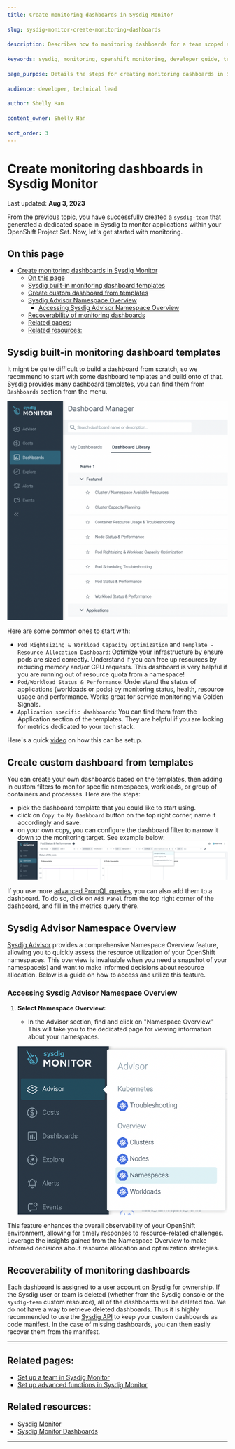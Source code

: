 ```yaml
---
title: Create monitoring dashboards in Sysdig Monitor

slug: sysdig-monitor-create-monitoring-dashboards

description: Describes how to monitoring dashboards for a team scoped applications in Sysdig Monitor.

keywords: sysdig, monitoring, openshift monitoring, developer guide, team guide, team, configure, monitoring dashboards, dashboard templates

page_purpose: Details the steps for creating monitoring dashboards in Sysdig Monitor.

audience: developer, technical lead

author: Shelly Han

content_owner: Shelly Han

sort_order: 3
---
```


# Create monitoring dashboards in Sysdig Monitor
Last updated: **Aug 3, 2023**

From the previous topic, you have successfully created a `sysdig-team` that generated a dedicated space in Sysdig to monitor applications within your OpenShift Project Set. Now, let's get started with monitoring.

## On this page

- [Create monitoring dashboards in Sysdig Monitor](#create-monitoring-dashboards-in-sysdig-monitor)
  - [On this page](#on-this-page)
  - [Sysdig built-in monitoring dashboard templates](#sysdig-built-in-monitoring-dashboard-templates)
  - [Create custom dashboard from templates](#create-custom-dashboard-from-templates)
  - [Sysdig Advisor Namespace Overview](#sysdig-advisor-namespace-overview)
    - [Accessing Sysdig Advisor Namespace Overview](#accessing-sysdig-advisor-namespace-overview)
  - [Recoverability of monitoring dashboards](#recoverability-of-monitoring-dashboards)
  - [Related pages:](#related-pages)
  - [Related resources:](#related-resources)

## Sysdig built-in monitoring dashboard templates

It might be quite difficult to build a dashboard from scratch, so we recommend to start with some dashboard templates and build onto of that. Sysdig provides many dashboard templates, you can find them from `Dashboards` section from the menu.

![List of default dashboard templates](../../images/sysdig-team-dashboard-templates.png)

Here are some common ones to start with:

- `Pod Rightsizing & Workload Capacity Optimization` and `Template - Resource Allocation Dashboard`: Optimize your infrastructure by ensure pods are sized correctly. Understand if you can free up resources by reducing memory and/or CPU requests. This dashboard is very helpful if you are running out of resource quota from a namespace!
- `Pod/Workload Status & Performance`: Understand the status of applications (workloads or pods) by monitoring status, health, resource usage and performance. Works great for service monitoring via Golden Signals.
- `Application specific dashboards`: You can find them from the Application section of the templates. They are helpful if you are looking for metrics dedicated to your tech stack.

Here's a quick [video](https://www.youtube.com/watch?v=K4rkSCSq3C4&list=PL9CV_8JBQHiorxwU-2nA8aqM4KTzdCnfg&index=24) on how this can be setup.

## Create custom dashboard from templates

You can create your own dashboards based on the templates, then adding in custom filters to monitor specific namespaces, workloads, or group of containers and processes. Here are the steps:
- pick the dashboard template that you could like to start using.
- click on `Copy to My Dashboard` button on the top right corner, name it accordingly and save.
- on your own copy, you can configure the dashboard filter to narrow it down to the monitoring target. See example below:
![Filter the dashboard to monitor on API component in production namespace](../../images/sysdig-team-dashboard-filter.png)

If you use more [advanced PromQL queries](./sysdig-monitor-set-up-advanced-functions.md), you can also add them to a dashboard. To do so, click on `Add Panel` from the top right corner of the dashboard, and fill in the metrics query there.

## Sysdig Advisor Namespace Overview

[Sysdig Advisor](https://docs.sysdig.com/en/docs/sysdig-monitor/advisor/overview/namespaces-data/) provides a comprehensive Namespace Overview feature, allowing you to quickly assess the resource utilization of your OpenShift namespaces. This overview is invaluable when you need a snapshot of your namespace(s) and want to make informed decisions about resource allocation. Below is a guide on how to access and utilize this feature.

### Accessing Sysdig Advisor Namespace Overview


1. **Select Namespace Overview:**
   - In the Advisor section, find and click on "Namespace Overview." This will take you to the dedicated page for viewing information about your namespaces.

   ![Accessing Sysdig Advisor Namespace Overview](../../images/sysdig-team-advisor.png)

This feature enhances the overall observability of your OpenShift environment, allowing for timely responses to resource-related challenges. Leverage the insights gained from the Namespace Overview to make informed decisions about resource allocation and optimization strategies.
## Recoverability of monitoring dashboards

Each dashboard is assigned to a user account on Sysdig for ownership. If the Sysdig user or team is deleted (whether from the Sysdig console or the `sysdig-team` custom resource), all of the dashboards will be deleted too. We do not have a way to retrieve deleted dashboards. Thus it is highly recommended to use the [Sysdig API](https://docs.sysdig.com/en/docs/developer-tools/sysdig-rest-api-conventions/) to keep your custom dashboards as code manifest. In the case of missing dashboards, you can then easily recover them from the manifest.

---
## Related pages:
- [Set up a team in Sysdig Monitor](/sysdig-monitor-setup-team/)
- [Set up advanced functions in Sysdig Monitor](/sysdig-monitor-set-up-advanced-functions/)

## Related resources:
- [Sysdig Monitor](https://docs.sysdig.com/en/sysdig-monitor.html)
- [Sysdig Monitor Dashboards](https://docs.sysdig.com/en/dashboards.html)

---
